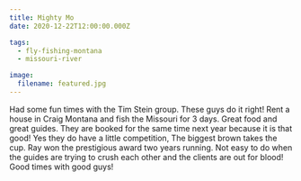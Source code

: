 ```yaml
---
title: Mighty Mo
date: 2020-12-22T12:00:00.000Z

tags:
  - fly-fishing-montana
  - missouri-river

image:
  filename: featured.jpg
---
```


Had some fun times with the Tim Stein group. These guys do it right! Rent a house in Craig Montana and fish the Missouri for 3 days. Great food and great guides. They are booked for the same time next year because it is that good! Yes they do have a little competition, The biggest brown takes the cup. Ray won the prestigious award two years running. Not easy to do when the guides are trying to crush each other and the clients are out for blood! Good times with good guys!
